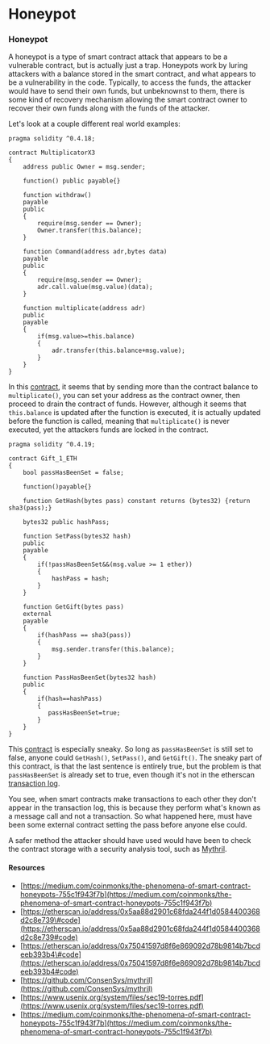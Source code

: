 # Honeypot



### Honeypot

A honeypot is a type of smart contract attack that appears to be a vulnerable contract, but is actually just a trap. Honeypots work by luring attackers with a balance stored in the smart contract, and what appears to be a vulnerability in the code. Typically, to access the funds, the attacker would have to send their own funds, but unbeknownst to them, there is some kind of recovery mechanism allowing the smart contract owner to recover their own funds along with the funds of the attacker.

Let's look at a couple different real world examples:

```text
pragma solidity ^0.4.18;

contract MultiplicatorX3
{
    address public Owner = msg.sender;
   
    function() public payable{}
   
    function withdraw()
    payable
    public
    {
        require(msg.sender == Owner);
        Owner.transfer(this.balance);
    }
    
    function Command(address adr,bytes data)
    payable
    public
    {
        require(msg.sender == Owner);
        adr.call.value(msg.value)(data);
    }
    
    function multiplicate(address adr)
    public
    payable
    {
        if(msg.value>=this.balance)
        {        
            adr.transfer(this.balance+msg.value);
        }
    }
}
```

In this [contract](https://etherscan.io/address/0x5aa88d2901c68fda244f1d0584400368d2c8e739#code), it seems that by sending more than the contract balance to `multiplicate()`, you can set your address as the contract owner, then proceed to drain the contract of funds. However, although it seems that `this.balance` is updated after the function is executed, it is actually updated before the function is called, meaning that `multiplicate()` is never executed, yet the attackers funds are locked in the contract.

```text
pragma solidity ^0.4.19;

contract Gift_1_ETH
{
    bool passHasBeenSet = false;
    
    function()payable{}
    
    function GetHash(bytes pass) constant returns (bytes32) {return sha3(pass);}
    
    bytes32 public hashPass;
    
    function SetPass(bytes32 hash)
    public
    payable
    {
        if(!passHasBeenSet&&(msg.value >= 1 ether))
        {
            hashPass = hash;
        }
    }
    
    function GetGift(bytes pass)
    external
    payable
    {
        if(hashPass == sha3(pass))
        {
            msg.sender.transfer(this.balance);
        }
    }
    
    function PassHasBeenSet(bytes32 hash)
    public
    {
        if(hash==hashPass)
        {
           passHasBeenSet=true;
        }
    }
}
```

This [contract](https://etherscan.io/address/0x75041597d8f6e869092d78b9814b7bcdeeb393b4#code) is especially sneaky. So long as `passHasBeenSet` is still set to false, anyone could `GetHash()`, `SetPass()`, and `GetGift()`. The sneaky part of this contract, is that the last sentence is entirely true, but the problem is that `passHasBeenSet` is already set to true, even though it's not in the etherscan [transaction log](https://etherscan.io/address/0x75041597d8f6e869092d78b9814b7bcdeeb393b4).

You see, when smart contracts make transactions to each other they don't appear in the transaction log, this is because they perform what's known as a message call and not a transaction. So what happened here, must have been some external contract setting the pass before anyone else could.

A safer method the attacker should have used would have been to check the contract storage with a security analysis tool, such as [Mythril](https://github.com/ConsenSys/mythril).

#### Resources

* [https://medium.com/coinmonks/the-phenomena-of-smart-contract-honeypots-755c1f943f7b](https://medium.com/coinmonks/the-phenomena-of-smart-contract-honeypots-755c1f943f7b)
* [https://etherscan.io/address/0x5aa88d2901c68fda244f1d0584400368d2c8e739\#code](https://etherscan.io/address/0x5aa88d2901c68fda244f1d0584400368d2c8e739#code)
* [https://etherscan.io/address/0x75041597d8f6e869092d78b9814b7bcdeeb393b4\#code](https://etherscan.io/address/0x75041597d8f6e869092d78b9814b7bcdeeb393b4#code)
* [https://github.com/ConsenSys/mythril](https://github.com/ConsenSys/mythril)
* [https://www.usenix.org/system/files/sec19-torres.pdf](https://www.usenix.org/system/files/sec19-torres.pdf)
* [https://medium.com/coinmonks/the-phenomena-of-smart-contract-honeypots-755c1f943f7b](https://medium.com/coinmonks/the-phenomena-of-smart-contract-honeypots-755c1f943f7b)

